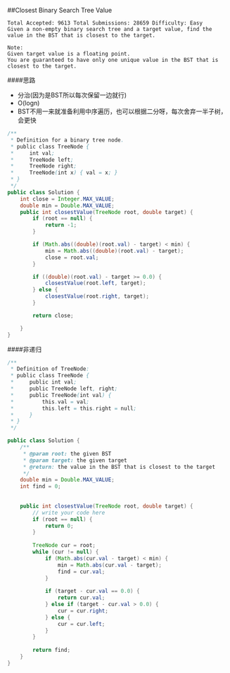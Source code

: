 ##Closest Binary Search Tree Value

	Total Accepted: 9613 Total Submissions: 28659 Difficulty: Easy
	Given a non-empty binary search tree and a target value, find the value in the BST that is closest to the target.

	Note:
	Given target value is a floating point.
	You are guaranteed to have only one unique value in the BST that is closest to the target.

####思路
- 分治(因为是BST所以每次保留一边就行)
- O(logn)
- BST不用一来就准备利用中序遍历，也可以根据二分呀，每次舍弃一半子树，会更快

```java
/**
 * Definition for a binary tree node.
 * public class TreeNode {
 *     int val;
 *     TreeNode left;
 *     TreeNode right;
 *     TreeNode(int x) { val = x; }
 * }
 */
public class Solution {
    int close = Integer.MAX_VALUE;
    double min = Double.MAX_VALUE;
    public int closestValue(TreeNode root, double target) {
        if (root == null) {
            return -1;
        }

        if (Math.abs((double)(root.val) - target) < min) {
            min = Math.abs((double)(root.val) - target);
            close = root.val;
        }

        if ((double)(root.val) - target >= 0.0) {
            closestValue(root.left, target);
        } else {
            closestValue(root.right, target);
        }

        return close;

    }
}
```

####非递归
```java
/**
 * Definition of TreeNode:
 * public class TreeNode {
 *     public int val;
 *     public TreeNode left, right;
 *     public TreeNode(int val) {
 *         this.val = val;
 *         this.left = this.right = null;
 *     }
 * }
 */

public class Solution {
    /**
     * @param root: the given BST
     * @param target: the given target
     * @return: the value in the BST that is closest to the target
     */
    double min = Double.MAX_VALUE; 
    int find = 0;
    
    
    public int closestValue(TreeNode root, double target) {
        // write your code here
        if (root == null) {
            return 0;
        }
        
        TreeNode cur = root;
        while (cur != null) {
            if (Math.abs(cur.val - target) < min) {
                min = Math.abs(cur.val - target);
                find = cur.val;
            }
            
            if (target - cur.val == 0.0) {
                return cur.val;
            } else if (target - cur.val > 0.0) {
                cur = cur.right;
            } else {
                cur = cur.left;
            }
        }
        
        return find;
    }
}
```

